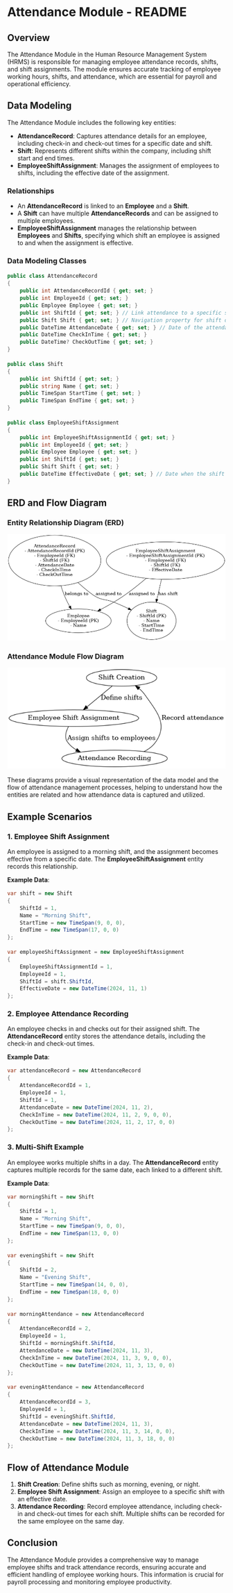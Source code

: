 # Attendance Module - README

## Overview
The Attendance Module in the Human Resource Management System (HRMS) is responsible for managing employee attendance records, shifts, and shift assignments. The module ensures accurate tracking of employee working hours, shifts, and attendance, which are essential for payroll and operational efficiency.

## Data Modeling
The Attendance Module includes the following key entities:

- **AttendanceRecord**: Captures attendance details for an employee, including check-in and check-out times for a specific date and shift.
- **Shift**: Represents different shifts within the company, including shift start and end times.
- **EmployeeShiftAssignment**: Manages the assignment of employees to shifts, including the effective date of the assignment.

### Relationships
- An **AttendanceRecord** is linked to an **Employee** and a **Shift**.
- A **Shift** can have multiple **AttendanceRecords** and can be assigned to multiple employees.
- **EmployeeShiftAssignment** manages the relationship between **Employees** and **Shifts**, specifying which shift an employee is assigned to and when the assignment is effective.

### Data Modeling Classes
```csharp
public class AttendanceRecord
{
    public int AttendanceRecordId { get; set; }
    public int EmployeeId { get; set; }
    public Employee Employee { get; set; }
    public int ShiftId { get; set; } // Link attendance to a specific shift
    public Shift Shift { get; set; } // Navigation property for shift details
    public DateTime AttendanceDate { get; set; } // Date of the attendance
    public DateTime CheckInTime { get; set; }
    public DateTime? CheckOutTime { get; set; }
}

public class Shift
{
    public int ShiftId { get; set; }
    public string Name { get; set; }
    public TimeSpan StartTime { get; set; }
    public TimeSpan EndTime { get; set; }
}

public class EmployeeShiftAssignment
{
    public int EmployeeShiftAssignmentId { get; set; }
    public int EmployeeId { get; set; }
    public Employee Employee { get; set; }
    public int ShiftId { get; set; }
    public Shift Shift { get; set; }
    public DateTime EffectiveDate { get; set; } // Date when the shift assignment is effective
}
```

## ERD and Flow Diagram
### Entity Relationship Diagram (ERD)
![ERD Image](./attendance_module_erd.png)

### Attendance Module Flow Diagram
![Flow Diagram](./attendance_module_flow.png)

These diagrams provide a visual representation of the data model and the flow of attendance management processes, helping to understand how the entities are related and how attendance data is captured and utilized.

## Example Scenarios
### 1. Employee Shift Assignment
An employee is assigned to a morning shift, and the assignment becomes effective from a specific date. The **EmployeeShiftAssignment** entity records this relationship.

**Example Data**:
```csharp
var shift = new Shift
{
    ShiftId = 1,
    Name = "Morning Shift",
    StartTime = new TimeSpan(9, 0, 0),
    EndTime = new TimeSpan(17, 0, 0)
};

var employeeShiftAssignment = new EmployeeShiftAssignment
{
    EmployeeShiftAssignmentId = 1,
    EmployeeId = 1,
    ShiftId = shift.ShiftId,
    EffectiveDate = new DateTime(2024, 11, 1)
};
```

### 2. Employee Attendance Recording
An employee checks in and checks out for their assigned shift. The **AttendanceRecord** entity stores the attendance details, including the check-in and check-out times.

**Example Data**:
```csharp
var attendanceRecord = new AttendanceRecord
{
    AttendanceRecordId = 1,
    EmployeeId = 1,
    ShiftId = 1,
    AttendanceDate = new DateTime(2024, 11, 2),
    CheckInTime = new DateTime(2024, 11, 2, 9, 0, 0),
    CheckOutTime = new DateTime(2024, 11, 2, 17, 0, 0)
};
```

### 3. Multi-Shift Example
An employee works multiple shifts in a day. The **AttendanceRecord** entity captures multiple records for the same date, each linked to a different shift.

**Example Data**:
```csharp
var morningShift = new Shift
{
    ShiftId = 1,
    Name = "Morning Shift",
    StartTime = new TimeSpan(9, 0, 0),
    EndTime = new TimeSpan(13, 0, 0)
};

var eveningShift = new Shift
{
    ShiftId = 2,
    Name = "Evening Shift",
    StartTime = new TimeSpan(14, 0, 0),
    EndTime = new TimeSpan(18, 0, 0)
};

var morningAttendance = new AttendanceRecord
{
    AttendanceRecordId = 2,
    EmployeeId = 1,
    ShiftId = morningShift.ShiftId,
    AttendanceDate = new DateTime(2024, 11, 3),
    CheckInTime = new DateTime(2024, 11, 3, 9, 0, 0),
    CheckOutTime = new DateTime(2024, 11, 3, 13, 0, 0)
};

var eveningAttendance = new AttendanceRecord
{
    AttendanceRecordId = 3,
    EmployeeId = 1,
    ShiftId = eveningShift.ShiftId,
    AttendanceDate = new DateTime(2024, 11, 3),
    CheckInTime = new DateTime(2024, 11, 3, 14, 0, 0),
    CheckOutTime = new DateTime(2024, 11, 3, 18, 0, 0)
};
```

## Flow of Attendance Module
1. **Shift Creation**: Define shifts such as morning, evening, or night.
2. **Employee Shift Assignment**: Assign an employee to a specific shift with an effective date.
3. **Attendance Recording**: Record employee attendance, including check-in and check-out times for each shift. Multiple shifts can be recorded for the same employee on the same day.

## Conclusion
The Attendance Module provides a comprehensive way to manage employee shifts and track attendance records, ensuring accurate and efficient handling of employee working hours. This information is crucial for payroll processing and monitoring employee productivity.

